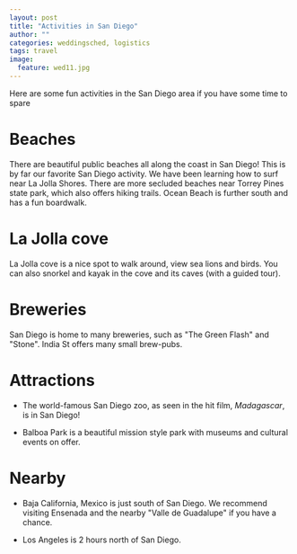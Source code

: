 ```yaml
---
layout: post
title: "Activities in San Diego"
author: ""
categories: weddingsched, logistics
tags: travel
image:
  feature: wed11.jpg
---
```


Here are some fun activities in the San Diego area if you have some time to spare

# Beaches

There are beautiful public beaches all along the coast in San Diego! This is by far our favorite San Diego activity. We have been learning how to surf near La Jolla Shores. There are more secluded beaches near Torrey Pines state park, which also offers hiking trails. Ocean Beach is further south and has a fun boardwalk.

# La Jolla cove

La Jolla cove is a nice spot to walk around, view sea lions and birds. You can also snorkel and kayak in the cove and its caves (with a guided tour).


# Breweries

San Diego is home to many breweries, such as "The Green Flash" and "Stone". India St offers many small brew-pubs.

# Attractions

* The world-famous San Diego zoo, as seen in the hit film, *Madagascar*, is in San Diego!

* Balboa Park is a beautiful mission style park with museums and cultural events on offer.

# Nearby

* Baja California, Mexico is just south of San Diego. We recommend visiting Ensenada and the nearby "Valle de Guadalupe" if you have a chance.

* Los Angeles is 2 hours north of San Diego.
